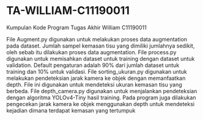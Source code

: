 # TA-WILLIAM-C11190011
Kumpulan Kode Program Tugas Akhir William C11190011

File Augment.py digunakan untuk melakukan proses data augmentation pada dataset. Jumlah sampel kemasan tisu yang dimiliki jumlahnya sedikit, oleh sebab itu dilakukan proses data augmentation.
File process.py digunakan untuk memisahkan dataset untuk training dengan dataset untuk validation. Default pengaturan adalah 90% dari jumlah dataset untuk training dan 10% untuk validasi.
File sorting_ukuran.py digunakan untuk melakukan pendeteksian jarak kamera ke objek dengan memanfaatkan depth. File ini digunakan untuk mendeteksi ukuran kemasan tisu yang berbeda.
File depth_camera.py digunakan untuk menjalankan pendeteksian dengan algoritma YOLOv4-Tiny hasil training. Pada program juga dilakukan pengecekan jarak kamera ke objek menggunakan depth untuk mendeteksi kejadian dimana terdapat kemasan yang tertumpuk
